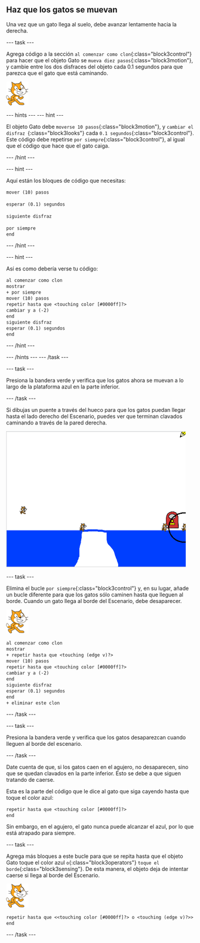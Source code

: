## Haz que los gatos se muevan

Una vez que un gato llega al suelo, debe avanzar lentamente hacia la derecha.

\--- task \---

Agrega código a la sección `al comenzar como clon`{:class="block3control"} para hacer que el objeto Gato se `mueva diez pasos`{:class="block3motion"}, y cambie entre los dos disfraces del objeto cada 0.1 segundos para que parezca que el gato que está caminando.

![Objeto Gato](images/cat-sprite.png)

\--- hints \--- \--- hint \---

El objeto Gato debe `moverse 10 pasos`{:class="block3motion"}, y `cambiar el disfraz `{:class="block3looks"} cada `0.1 segundos`{:class="block3control"}. Este código debe repetirse `por siempre`{:class="block3control"}, al igual que el código que hace que el gato caiga.

\--- /hint \---

\--- hint \---

Aquí están los bloques de código que necesitas:

```blocks3
mover (10) pasos

esperar (0.1) segundos

siguiente disfraz

por siempre
end
```

\--- /hint \---

\--- hint \---

Así es como debería verse tu código:

```blocks3
al comenzar como clon
mostrar
+ por siempre 
mover (10) pasos
repetir hasta que <touching color [#0000ff]?> 
cambiar y a (-2)
end
siguiente disfraz
esperar (0.1) segundos
end
```

\--- /hint \---

\--- /hints \--- \--- /task \---

\--- task \---

Presiona la bandera verde y verifica que los gatos ahora se muevan a lo largo de la plataforma azul en la parte inferior.

\--- /task \---

Si dibujas un puente a través del hueco para que los gatos puedan llegar hasta el lado derecho del Escenario, puedes ver que terminan clavados caminando a través de la pared derecha.

![Gatos agitándose en el borde](images/flailing-at-edge.png)

\--- task \---

Elimina el bucle `por siempre`{:class="block3control"} y, en su lugar, añade un bucle diferente para que los gatos sólo caminen hasta que lleguen al borde. Cuando un gato llega al borde del Escenario, debe desaparecer.

![Objeto Gato](images/cat-sprite.png)

```blocks3
al comenzar como clon
mostrar
+ repetir hasta que <touching (edge v)?> 
mover (10) pasos
repetir hasta que <touching color [#0000ff]?> 
cambiar y a (-2)
end
siguiente disfraz
esperar (0.1) segundos
end
+ eliminar este clon
```

\--- /task \---

\--- task \---

Presiona la bandera verde y verifica que los gatos desaparezcan cuando lleguen al borde del escenario.

\--- /task \---

Date cuenta de que, si los gatos caen en el agujero, no desaparecen, sino que se quedan clavados en la parte inferior. Esto se debe a que siguen tratando de caerse.

Esta es la parte del código que le dice al gato que siga cayendo hasta que toque el color azul:

```blocks3
repetir hasta que <touching color [#0000ff]?>
end
```

Sin embargo, en el agujero, el gato nunca puede alcanzar el azul, por lo que está atrapado para siempre.

\--- task \---

Agrega más bloques a este bucle para que se repita hasta que el objeto Gato toque el color azul `o`{:class="block3operators"} `toque el borde`{:class="block3sensing"}. De esta manera, el objeto deja de intentar caerse si llega al borde del Escenario.

![Objeto Gato](images/cat-sprite.png)

```blocks3
repetir hasta que <<touching color [#0000ff]?> o <touching (edge v)?>>
end
```

\--- /task \---